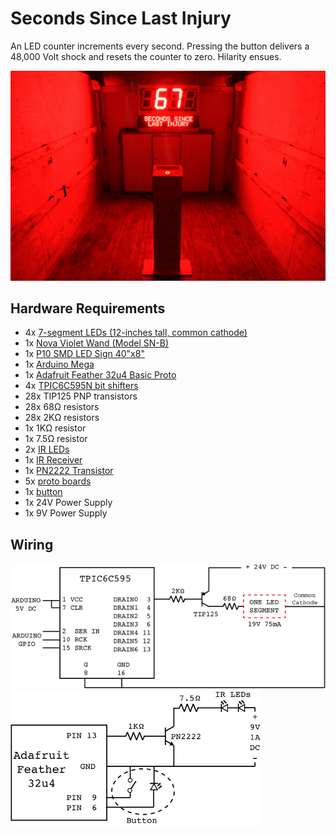 # Seconds Since Last Injury
An LED counter increments every second. Pressing the button delivers a 48,000 Volt shock and resets the counter to zero. Hilarity ensues.

![Seconds Since Last Injury installation at Night Market 2019](https://github.com/jasoneppink/Seconds-Since-Last-Injury/blob/master/seconds_since_last_injury-night_market-2019.jpg)

## Hardware Requirements
* 4x [7-segment LEDs (12-inches tall, common cathode)](https://szljl.en.alibaba.com/product/60754533420-218297753/Large_12_inch_Black_Face_Red_Emitting_Color_1_Bit_7_Segment_LED_Display.html)
* 1x [Nova Violet Wand (Model SN-B)](https://www.violetwands.com/shop/nova-violetwand-model-snb/)
* 1x [P10 SMD LED Sign 40"x8"](https://www.amazon.com/Scrolling-Display-Message-Solution-Advertising/dp/B077G7D4ZH)
* 1x [Arduino Mega](https://store.arduino.cc/usa/mega-2560-r3)
* 1x [Adafruit Feather 32u4 Basic Proto](https://www.adafruit.com/product/2771)
* 4x [TPIC6C595N bit shifters](https://www.mouser.com/ProductDetail/texas-instruments/tpic6c595n/)
* 28x TIP125 PNP transistors
* 28x 68Ω resistors
* 28x 2KΩ resistors
* 1x 1KΩ resistor
* 1x 7.5Ω resistor
* 2x [IR LEDs](https://www.adafruit.com/product/387)
* 1x [IR Receiver](https://www.adafruit.com/product/157)
* 1x [PN2222 Transistor](https://www.adafruit.com/product/756)
* 5x [proto boards](https://www.adafruit.com/product/571)
* 1x [button](https://www.mouser.com/ProductDetail/e-switch/pv10f2v0ss-311)
* 1x 24V Power Supply
* 1x 9V Power Supply

## Wiring
<img src="https://github.com/jasoneppink/Seconds-Since-Last-Injury/blob/master/wiring-schematic-main.png" width=600px />
<img src="https://github.com/jasoneppink/Seconds-Since-Last-Injury/blob/master/wiring-schematic-IR-transmitter.png" width=400px />
